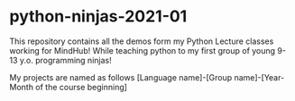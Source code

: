 # python-ninjas-2021-01

This repository contains all the demos form my Python Lecture classes working for MindHub!
While teaching python to my first group of young 9-13 y.o. programming ninjas!

My projects are named as follows [Language name]-[Group name]-[Year-Month of the course beginning]
